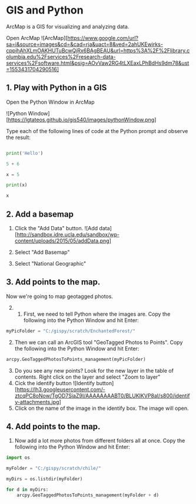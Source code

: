 # GIS and Python

ArcMap is a GIS for visualizing and analyzing data.

Open ArcMap ![ArcMap][https://www.google.com/url?sa=i&source=images&cd=&cad=rja&uact=8&ved=2ahUKEwirks-cppjhAhXLmOAKHUTuBcwQjRx6BAgBEAU&url=https%3A%2F%2Flibrary.columbia.edu%2Fservices%2Fresearch-data-services%2Fsoftware.html&psig=AOvVaw2RG4tLXEaxLPhBdHs9dm78&ust=1553431704290516]

## 1. Play with Python in a GIS
Open the Python Window in ArcMap

![Python Window][https://lgtateos.github.io/gis540/images/pythonWindow.png]

  Type each of the following lines of code at the Python prompt and observe the result:

```Python

print('Hello')

5 + 6

x = 5

print(x)

x  
```
## 2. Add a basemap

1. Click the "Add Data" button.
![Add data][http://sandbox.idre.ucla.edu/sandbox/wp-content/uploads/2015/05/addData.png]

2. Select "Add Basemap"

3. Select "National Geographic"

## 3. Add points to the map.
Now we're going to map geotagged photos.  

2. 1. First, we need to tell Python where the images are.  Copy the following into the Python Window and hit Enter:

```Python
myPicFolder = "C:/gispy/scratch/EnchantedForest/"
```
2. Then we can call an ArcGIS tool "GeoTagged Photos to Points".   Copy the following into the Python Window and hit Enter:
```Python
arcpy.GeoTaggedPhotosToPoints_management(myPicFolder)
```
3. Do you see any new points?  Look for the new layer in the table of contents.  Right click on the layer and select "Zoom to layer"
4. Cick the identify button
  ![Identify button][https://lh3.googleusercontent.com/-ztcqPC8oNow/TgOD7SiaZ9I/AAAAAAAABT0/BLUKIKVP8aI/s800/identify-attachments.jpg]
5. Click on the name of the image in the identify box.  The image will open.


## 4. Add points to the map.

1. Now add a lot more photos from different folders all at once. Copy the following into the Python Window and hit Enter:
```Python
import os

myFolder = "C:/gispy/scratch/chile/"

myDirs = os.listdir(myFolder)

for d in myDirs:
    arcpy.GeoTaggedPhotosToPoints_management(myFolder + d)
```